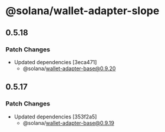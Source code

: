# @solana/wallet-adapter-slope

## 0.5.18

### Patch Changes

-   Updated dependencies [3eca471]
    -   @solana/wallet-adapter-base@0.9.20

## 0.5.17

### Patch Changes

-   Updated dependencies [353f2a5]
    -   @solana/wallet-adapter-base@0.9.19
